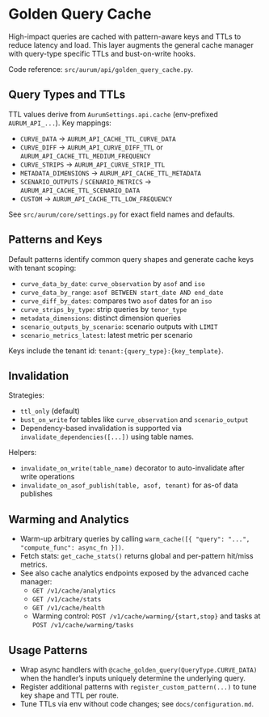 # Golden Query Cache

High-impact queries are cached with pattern-aware keys and TTLs to reduce latency and load. This layer augments the general cache manager with query-type specific TTLs and bust-on-write hooks.

Code reference: `src/aurum/api/golden_query_cache.py`.

## Query Types and TTLs

TTL values derive from `AurumSettings.api.cache` (env-prefixed `AURUM_API_...`). Key mappings:

- `CURVE_DATA` → `AURUM_API_CACHE_TTL_CURVE_DATA`
- `CURVE_DIFF` → `AURUM_API_CURVE_DIFF_TTL` or `AURUM_API_CACHE_TTL_MEDIUM_FREQUENCY`
- `CURVE_STRIPS` → `AURUM_API_CURVE_STRIP_TTL`
- `METADATA_DIMENSIONS` → `AURUM_API_CACHE_TTL_METADATA`
- `SCENARIO_OUTPUTS` / `SCENARIO_METRICS` → `AURUM_API_CACHE_TTL_SCENARIO_DATA`
- `CUSTOM` → `AURUM_API_CACHE_TTL_LOW_FREQUENCY`

See `src/aurum/core/settings.py` for exact field names and defaults.

## Patterns and Keys

Default patterns identify common query shapes and generate cache keys with tenant scoping:

- `curve_data_by_date`: `curve_observation` by `asof` and `iso`
- `curve_data_by_range`: `asof BETWEEN start_date AND end_date`
- `curve_diff_by_dates`: compares two `asof` dates for an `iso`
- `curve_strips_by_type`: strip queries by `tenor_type`
- `metadata_dimensions`: distinct dimension queries
- `scenario_outputs_by_scenario`: scenario outputs with `LIMIT`
- `scenario_metrics_latest`: latest metric per scenario

Keys include the tenant id: `tenant:{query_type}:{key_template}`.

## Invalidation

Strategies:

- `ttl_only` (default)
- `bust_on_write` for tables like `curve_observation` and `scenario_output`
- Dependency-based invalidation is supported via `invalidate_dependencies([...])` using table names.

Helpers:

- `invalidate_on_write(table_name)` decorator to auto-invalidate after write operations
- `invalidate_on_asof_publish(table, asof, tenant)` for as-of data publishes

## Warming and Analytics

- Warm-up arbitrary queries by calling `warm_cache([{ "query": "...", "compute_func": async_fn }])`.
- Fetch stats: `get_cache_stats()` returns global and per-pattern hit/miss metrics.
- See also cache analytics endpoints exposed by the advanced cache manager:
  - `GET /v1/cache/analytics`
  - `GET /v1/cache/stats`
  - `GET /v1/cache/health`
  - Warming control: `POST /v1/cache/warming/{start,stop}` and tasks at `POST /v1/cache/warming/tasks`

## Usage Patterns

- Wrap async handlers with `@cache_golden_query(QueryType.CURVE_DATA)` when the handler’s inputs uniquely determine the underlying query.
- Register additional patterns with `register_custom_pattern(...)` to tune key shape and TTL per route.
- Tune TTLs via env without code changes; see `docs/configuration.md`.

